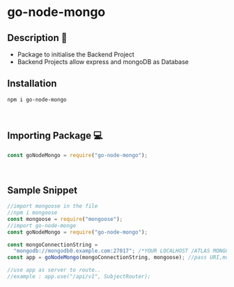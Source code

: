 # go-node-mongo

## Description 📃

- Package to initialise the Backend Project
- Backend Projects allow express and mongoDB as Database

## Installation

```bash
npm i go-node-mongo
```

<br />

## Importing Package 💻

```js
const goNodeMongo = require("go-node-mongo");
```

<br />

## Sample Snippet

```js
//import mongoose in the file
//npm i mongoose
const mongoose = require("mongoose");
//import go-node-mongo
const goNodeMongo = require("go-node-mongo");

const mongoConnectionString =
  "mongodb://mongodb0.example.com:27017"; /*YOUR LOCALHOST /ATLAS MONGO SRV HERE*/
const app = goNodeMongo(mongoConnectionString, mongoose); //pass URI,mongoose

//use app as server to route..
//example : app.use("/api/v1", SubjectRouter);
```
